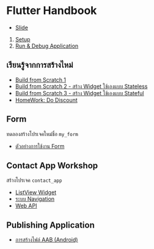 
# Flutter Handbook

- [Slide](https://www.dropbox.com/s/gcnu2vxw9h2fzzg/Flutter%20-%20Training.pdf?dl=0)

1. [Setup](setup.md)
2. [Run & Debug Application](run-and-debug-app.md)


## เรียนรู้จากการสร้างไหม่

- [Build from Scratch 1](scratch-1.md)
- [Build from Scratch 2 - สร้าง Widget ใช้เองแบบ Stateless](scratch-2.md)
- [Build from Scratch 3 - สร้าง Widget ใช้เองแบบ Stateful](scratch-3.md)
- [HomeWork: Do Discount](do-discount.md)

## Form

ทดลองสร้างโปรเจคใหม่ชื่อ `my_form`

- [ตัวอย่างการใช้งาน Form](https://gist.github.com/teerasej/0fd547cb486871b4a4e5e16f0544ef49)


## Contact App Workshop

สร้างโปรเจค `contact_app`

- [ListView Widget](listview.md)
- [ระบบ Navigation](navigation.md)
- [Web API](web-api.md)

## Publishing Application 

- [การสร้างไฟล์ AAB (Android)](https://nextflow.in.th/2019/flutter-publish-aab-and-apk-file-for-android-thai/)
